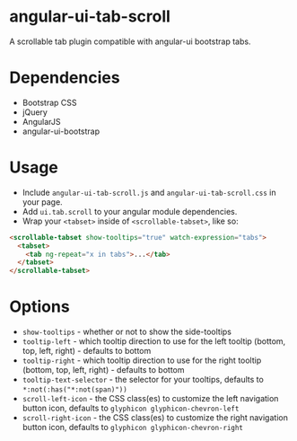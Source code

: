 angular-ui-tab-scroll
=====================

A scrollable tab plugin compatible with angular-ui bootstrap tabs.

Dependencies
============
* Bootstrap CSS
* jQuery
* AngularJS
* angular-ui-bootstrap

Usage
=====

* Include `angular-ui-tab-scroll.js` and `angular-ui-tab-scroll.css` in your page.
* Add `ui.tab.scroll` to your angular module dependencies.
* Wrap your `<tabset>` inside of `<scrollable-tabset>`, like so:

```html
<scrollable-tabset show-tooltips="true" watch-expression="tabs">
  <tabset>
    <tab ng-repeat="x in tabs">...</tab>
  </tabset>
</scrollable-tabset>
```
Options
=======
* `show-tooltips` - whether or not to show the side-tooltips
* `tooltip-left` - which tooltip direction to use for the left tooltip (bottom, top, left, right) - defaults to bottom
* `tooltip-right` - which tooltip direction to use for the right tooltip (bottom, top, left, right) - defaults to bottom
* `tooltip-text-selector` - the selector for your tooltips, defaults to `*:not(:has("*:not(span)"))`
* `scroll-left-icon` - the CSS class(es) to customize the left navigation button icon, defaults to `glyphicon glyphicon-chevron-left`
* `scroll-right-icon` - the CSS class(es) to customize the right navigation button icon, defaults to `glyphicon glyphicon-chevron-right`
